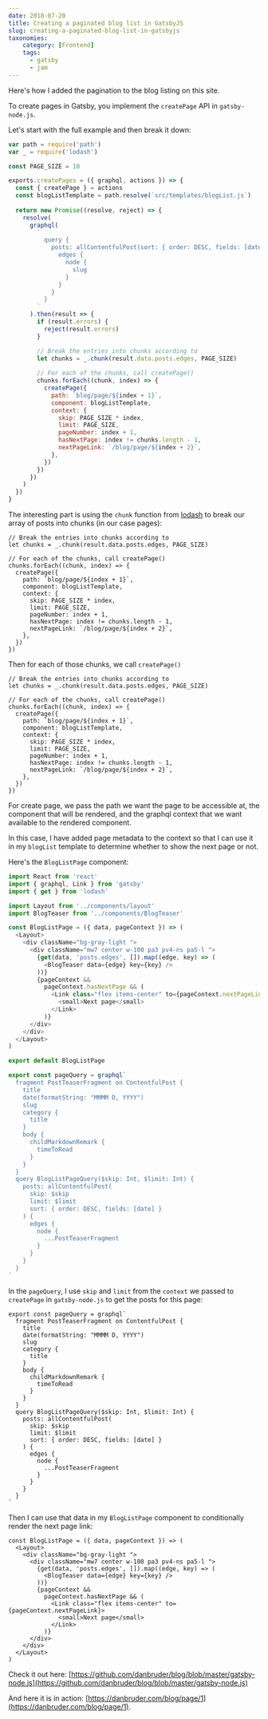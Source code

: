```yaml
---
date: 2018-07-20
title: Creating a paginated blog list in GatsbyJS
slug: creating-a-paginated-blog-list-in-gatsbyjs
taxonomies: 
    category: [Frontend]
    tags:
      - gatsby
      - jam
---
```


Here's how I added the pagination to the blog listing on this site. 

To create pages in Gatsby, you implement the `createPage` API in `gatsby-node.js`. 

Let's start with the full example and then break it down: 

```js
var path = require('path')
var _ = require('lodash')

const PAGE_SIZE = 10

exports.createPages = ({ graphql, actions }) => {
  const { createPage } = actions
  const blogListTemplate = path.resolve(`src/templates/blogList.js`)
  
  return new Promise((resolve, reject) => {
    resolve(
      graphql(
        `
          query {
            posts: allContentfulPost(sort: { order: DESC, fields: [date] }) {
              edges {
                node {
                  slug
                }
              }
            }
          }
        `
      ).then(result => {
        if (result.errors) {
          reject(result.errors)
        }

        // Break the entries into chunks according to
        let chunks = _.chunk(result.data.posts.edges, PAGE_SIZE)
        
        // For each of the chunks, call createPage()
        chunks.forEach((chunk, index) => {
          createPage({
            path: `blog/page/${index + 1}`,
            component: blogListTemplate,
            context: {
              skip: PAGE_SIZE * index,
              limit: PAGE_SIZE,
              pageNumber: index + 1,
              hasNextPage: index != chunks.length - 1,
              nextPageLink: `/blog/page/${index + 2}`,
            },
          })
        })
      })
    )
  })
}
```

The interesting part is using the `chunk` function from [lodash](https://lodash.com/docs/4.17.10#chunk) to break our array of posts into chunks (in our case pages):

```js,hl_lines=2
// Break the entries into chunks according to
let chunks = _.chunk(result.data.posts.edges, PAGE_SIZE)

// For each of the chunks, call createPage()
chunks.forEach((chunk, index) => {
  createPage({
    path: `blog/page/${index + 1}`,
    component: blogListTemplate,
    context: {
      skip: PAGE_SIZE * index,
      limit: PAGE_SIZE,
      pageNumber: index + 1,
      hasNextPage: index != chunks.length - 1,
      nextPageLink: `/blog/page/${index + 2}`,
    },
  })
})
```

Then for each of those chunks, we call `createPage()`

```js,hl_lines=6-16
// Break the entries into chunks according to
let chunks = _.chunk(result.data.posts.edges, PAGE_SIZE)

// For each of the chunks, call createPage()
chunks.forEach((chunk, index) => {
  createPage({
    path: `blog/page/${index + 1}`,
    component: blogListTemplate,
    context: {
      skip: PAGE_SIZE * index,
      limit: PAGE_SIZE,
      pageNumber: index + 1,
      hasNextPage: index != chunks.length - 1,
      nextPageLink: `/blog/page/${index + 2}`,
    },
  })
})
```

For create page, we pass the path we want the page to be accessible at, the component that will be rendered, and the graphql context that we want available to the rendered component. 

In this case, I have added page metadata to the context so that I can use it in my `blogList` template to determine whether to show the next page or not. 

Here's the `BlogListPage` component:

```js
import React from 'react'
import { graphql, Link } from 'gatsby'
import { get } from 'lodash'

import Layout from '../components/layout'
import BlogTeaser from '../components/BlogTeaser'

const BlogListPage = ({ data, pageContext }) => (
  <Layout>
    <div className="bg-gray-light ">
      <div className="mw7 center w-100 pa3 pv4-ns pa5-l ">
        {get(data, 'posts.edges', []).map((edge, key) => (
          <BlogTeaser data={edge} key={key} />
        ))}
        {pageContext &&
          pageContext.hasNextPage && (
            <Link class="flex items-center" to={pageContext.nextPageLink}>
              <small>Next page</small>
            </Link>
          )}
      </div>
    </div>
  </Layout>
)

export default BlogListPage

export const pageQuery = graphql`
  fragment PostTeaserFragment on ContentfulPost {
    title
    date(formatString: "MMMM D, YYYY")
    slug
    category {
      title
    }
    body {
      childMarkdownRemark {
        timeToRead
      }
    }
  }
  query BlogListPageQuery($skip: Int, $limit: Int) {
    posts: allContentfulPost(
      skip: $skip
      limit: $limit
      sort: { order: DESC, fields: [date] }
    ) {
      edges {
        node {
          ...PostTeaserFragment
        }
      }
    }
  }
`
```

In the `pageQuery`, I use `skip` and `limit` from the `context` we passed to `createPage` in `gatsby-node.js` to get the posts for this page:

```js,hl_lines=15 17 18
export const pageQuery = graphql`
  fragment PostTeaserFragment on ContentfulPost {
    title
    date(formatString: "MMMM D, YYYY")
    slug
    category {
      title
    }
    body {
      childMarkdownRemark {
        timeToRead
      }
    }
  }
  query BlogListPageQuery($skip: Int, $limit: Int) {
    posts: allContentfulPost(
      skip: $skip
      limit: $limit
      sort: { order: DESC, fields: [date] }
    ) {
      edges {
        node {
          ...PostTeaserFragment
        }
      }
    }
  }
`
```

Then I can use that data in my `BlogListPage` component to conditionally render the next page link: 

```js,hl_lines=1 8-13 
const BlogListPage = ({ data, pageContext }) => (
  <Layout>
    <div className="bg-gray-light ">
      <div className="mw7 center w-100 pa3 pv4-ns pa5-l ">
        {get(data, 'posts.edges', []).map((edge, key) => (
          <BlogTeaser data={edge} key={key} />
        ))}
        {pageContext &&
          pageContext.hasNextPage && (
            <Link class="flex items-center" to={pageContext.nextPageLink}>
              <small>Next page</small>
            </Link>
          )}
      </div>
    </div>
  </Layout>
)
```


Check it out here: [https://github.com/danbruder/blog/blob/master/gatsby-node.js](https://github.com/danbruder/blog/blob/master/gatsby-node.js)

And here it is in action: [https://danbruder.com/blog/page/1](https://danbruder.com/blog/page/1).
